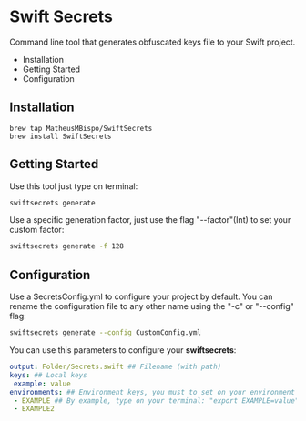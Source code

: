 # Swift Secrets

Command line tool that generates obfuscated keys file to your Swift project.

* Installation
* Getting Started
* Configuration



## Installation

```shell
brew tap MatheusMBispo/SwiftSecrets
brew install SwiftSecrets
```



## Getting Started

Use this tool just type on terminal:

```bash
swiftsecrets generate
```

Use a specific generation factor, just use the flag "--factor"(Int) to set your custom factor:

```bash
swiftsecrets generate -f 128
```



## Configuration

Use a SecretsConfig.yml to configure your project by default. You can rename the configuration file to any other name using the "-c" or "--config" flag:

```bash
swiftsecrets generate --config CustomConfig.yml
```

You can use this parameters to configure your **swiftsecrets**:

```yaml
output: Folder/Secrets.swift ## Filename (with path)
keys: ## Local keys
 example: value 
environments: ## Environment keys, you must to set on your environment with the same name
 - EXAMPLE ## By example, type on your terminal: "export EXAMPLE=value"
 - EXAMPLE2
```

